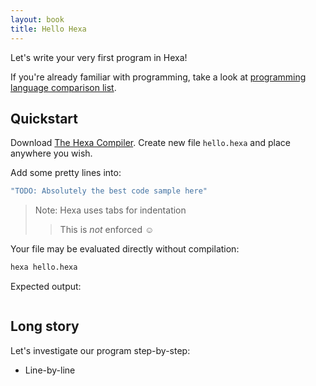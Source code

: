 ```yaml
---
layout: book
title: Hello Hexa
---
```


Let's write your very first program in Hexa!

If you're already familiar with programming,
take a look at [programming language comparison list](https://hexalang.github.io/book/Comparison.html).

## Quickstart

Download [The Hexa Compiler](https://github.com/hexalang/hexa/blob/master/README.md#enjoy). 
Create new file `hello.hexa` and place anywhere you wish.

Add some pretty lines into:

```js
"TODO: Absolutely the best code sample here"
```

> Note: Hexa uses tabs for indentation
>> This is *not* enforced :relaxed:

Your file may be evaluated directly without compilation:

```sh
hexa hello.hexa
```

Expected output:

```sh

```

## Long story

Let's investigate our program step-by-step:

- Line-by-line

